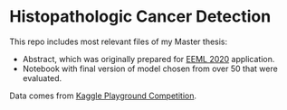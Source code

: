 # Histopathologic Cancer Detection
This repo includes most relevant files of my Master thesis:
* Abstract, which was originally prepared for [EEML 2020](https://www.eeml.eu/home) application.
* Notebook with final version of model chosen from over 50 that were evaluated.

Data comes from [Kaggle Playground Competition](https://www.kaggle.com/c/histopathologic-cancer-detection).